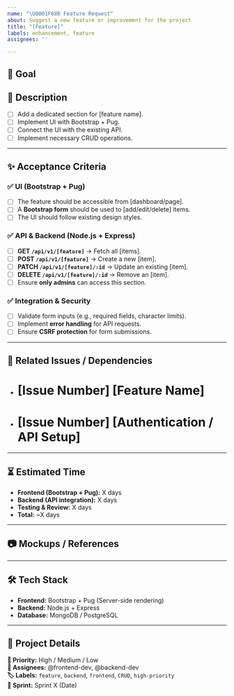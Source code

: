 ```yaml
---
name: "\U0001F680 Feature Request"
about: Suggest a new feature or improvement for the project
title: "[Feature]"
labels: enhancement, feature
assignees: ''

---
```


## 🎯 Goal
<!-- Describe the goal of this feature. What problem does it solve? -->

## 📝 Description
<!-- Provide a high-level explanation of what needs to be implemented. -->
- [ ] Add a dedicated section for [feature name].
- [ ] Implement UI with Bootstrap + Pug.
- [ ] Connect the UI with the existing API.
- [ ] Implement necessary CRUD operations.

---

## ✨ Acceptance Criteria
### ✅ UI (Bootstrap + Pug)
- [ ] The feature should be accessible from [dashboard/page].
- [ ] A **Bootstrap form** should be used to [add/edit/delete] items.
- [ ] The UI should follow existing design styles.

### ✅ API & Backend (Node.js + Express)
- [ ] **GET `/api/v1/[feature]`** → Fetch all [items].
- [ ] **POST `/api/v1/[feature]`** → Create a new [item].
- [ ] **PATCH `/api/v1/[feature]/:id`** → Update an existing [item].
- [ ] **DELETE `/api/v1/[feature]/:id`** → Remove an [item].
- [ ] Ensure **only admins** can access this section.

### ✅ Integration & Security
- [ ] Validate form inputs (e.g., required fields, character limits).
- [ ] Implement **error handling** for API requests.
- [ ] Ensure **CSRF protection** for form submissions.

---

## 🔗 Related Issues / Dependencies
<!-- List related issues or features that this depends on -->
- # [Issue Number] **[Feature Name]**
- # [Issue Number] **[Authentication / API Setup]**

---

## ⏳ Estimated Time
- **Frontend (Bootstrap + Pug):** X days
- **Backend (API integration):** X days
- **Testing & Review:** X days
- **Total:** ~X days

---

## 📷 Mockups / References
<!-- Attach screenshots, wireframes, or design references if available. -->

---

## 🛠 Tech Stack
- **Frontend:** Bootstrap + Pug (Server-side rendering)  
- **Backend:** Node.js + Express  
- **Database:** MongoDB / PostgreSQL  

---

## 📌 Project Details
**🎯 Priority:** High / Medium / Low  
**👥 Assignees:** @frontend-dev, @backend-dev  
**🏷️ Labels:** `feature`, `backend`, `frontend`, `CRUD`, `high-priority`  
**📅 Sprint:** Sprint X (Date)
